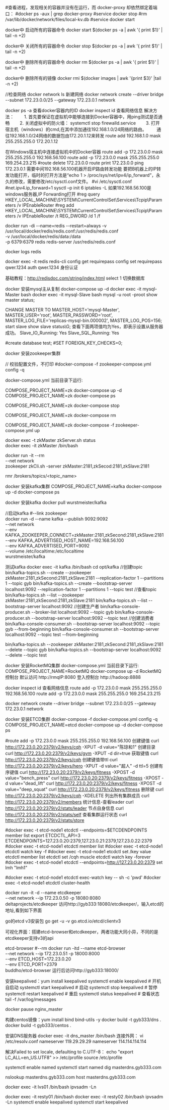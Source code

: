 #查看进程，发现相关的容器并没有在运行，而 docker-proxy 却依然绑定着端口：
#docker  ps -aux  | grep docker-proxy
#service docker stop
#rm /var/lib/docker/network/files/local-kv.db
#service docker start


docker中 启动所有的容器命令
docker start $(docker ps -a | awk '{ print $1}' | tail -n +2)

docker中 关闭所有的容器命令
docker stop $(docker ps -a | awk '{ print $1}' | tail -n +2)

docker中 删除所有的容器命令
docker rm $(docker ps -a | awk '{ print $1}' | tail -n +2)

docker中 删除所有的镜像
docker rmi $(docker images | awk '{print $3}' |tail -n +2)

//检查网络
docker network ls
新建网络
docker network create --driver bridge --subnet 172.23.0.0/25 --gateway 172.23.0.1  network
 

docker ps -a    查看docker容器内的ID
docker inspect id 查看网络信息
解决方法：
　　1. 首先要保证在虚拟机中能够连接到Docker容器中，用ping测试是否通畅
　　2. 关闭虚拟中的防火墙： systemctl stop firewalld.service
　　3. 打开宿主机（windows）的cmd,在其中添加通往192.168.1.0/24网络的路由。
　　通往192.168.1.0/24网络的数据包由172.20.1.12来转发
    route add 192.168.1.0 mask 255.255.255.0 172.20.1.12
    
在Windows宿主机中连接虚拟机中的Docker容器
route add -p 172.23.0.0 mask 255.255.255.0 192.168.56.100
route add -p 172.23.0.0 mask 255.255.255.0 169.254.23.215
#route delete 172.23.0.0
route print 172.23.0.0
ping 172.23.0.1
需要中间192.168.56.100机器开启IP路由转发功能
要把B机器上的IP转发功能打开，临时的打开方法是“echo 1 > /proc/sys/net/ipv4/ip_forward”，永久的修改，需要修改/etc/sysctl.conf文件。
#vi /etc/sysctl.conf
#net.ipv4.ip_forward=1 
sysctl –p
init 6 
iptables -L
如果192.168.56.100是windows服务器,IP Forwarding打开
#reg query HKEY_LOCAL_MACHINE\SYSTEM\CurrentControlSet\Services\Tcpip\Parameters /v IPEnableRouter
#reg add HKEY_LOCAL_MACHINE\SYSTEM\CurrentControlSet\Services\Tcpip\Parameters /v IPEnableRouter /t REG_DWORD /d 1 /f
   

docker run -di --name=redis --restart=always -v  /usr/local/docker/redis/redis.conf:/usr/redis/redis.conf \
-v /usr/local/docker/redis/data:/data \
-p 6379:6379 redis redis-server /usr/redis/redis.conf

docker logs redis

docker exec -it redis redis-cli
    config get requirepass
    config set requirepass qwer.1234
    auth qwer.1234  身份认证
    
基础教程：http://redisdoc.com/string/index.html
    select 1    切换数据库

docker 安装mysql主从复制
docker-compose  up -d
docker exec -it mysql-Master bash
docker exec -it mysql-Slave bash
mysql -u root -proot
show master status;
 
CHANGE MASTER TO
    MASTER_HOST='mysql-Master',
    MASTER_USER='root',
    MASTER_PASSWORD='root',
    MASTER_LOG_FILE='replicas-mysql-bin.000002',
    MASTER_LOG_POS=156;
start slave
show slave status\G;
查看下面两项值均为Yes，即表示设置从服务器成功。
Slave_IO_Running: Yes
Slave_SQL_Running: Yes

#create database test;
#SET FOREIGN_KEY_CHECKS=0;

 
docker 安装zookeeper集群

// 校验配置文件，不打印
#docker-compose -f zookeeper-compose.yml config -q

docker-compose.yml 当前目录下运行:

COMPOSE_PROJECT_NAME=zk docker-compose  up -d
COMPOSE_PROJECT_NAME=zk docker-compose ps

COMPOSE_PROJECT_NAME=zk docker-compose stop

COMPOSE_PROJECT_NAME=zk docker-compose rm

COMPOSE_PROJECT_NAME=zk docker-compose -f zookeeper-compose.yml up

docker exec -t zkMaster zkServer.sh status    
docker exec -it zkMaster /bin/bash

docker run -it --rm \
        --net network \
        zookeeper zkCli.sh -server zkMaster:2181,zkSecod:2181,zkSlave:2181  
         
rmr /brokers/topics/<topic_name>        

docker 安装kafka集群
COMPOSE_PROJECT_NAME=kafka docker-compose  up -d
docker-compose ps    
     
docker 安装kafka docker pull wurstmeister/kafka

//启动kafka #--link zookeeper \
docker run -d --name kafka --publish 9092:9092 \
--net network \
--env KAFKA_ZOOKEEPER_CONNECT=zkMaster:2181,zkSecond:2181,zkSlave:2181 \
--env KAFKA_ADVERTISED_HOST_NAME=192.168.56.100 \
--env KAFKA_ADVERTISED_PORT=9092  \
--volume /etc/localtime:/etc/localtime \
wurstmeister/kafka    

测试kafka
docker exec -it kafka /bin/bash
cd opt/kafka
//创建topic
bin/kafka-topics.sh --create --zookeeper zkMaster:2181,zkSecond:2181,zkSlave:2181  --replication-factor 1 --partitions 1 --topic gyb
bin/kafka-topics.sh --create --bootstrap-server localhost:9092 --replication-factor 1 --partitions 1 --topic test
//查看topic
bin/kafka-topics.sh --list --zookeeper zkMaster:2181,zkSecond:2181,zkSlave:2181 
bin/kafka-topics.sh --list --bootstrap-server localhost:9092
//创建生产者
bin/kafka-console-producer.sh --broker-list localhost:9092 --topic gyb 
bin/kafka-console-producer.sh --bootstrap-server localhost:9092 --topic test
//创建消费者
bin/kafka-console-consumer.sh --bootstrap-server localhost:9092 --topic gyb --from-beginning
bin/kafka-console-consumer.sh --bootstrap-server localhost:9092 --topic test --from-beginning

bin/kafka-topics.sh  --zookeeper zkMaster:2181,zkSecond:2181,zkSlave:2181 --delete --topic gyb
bin/kafka-topics.sh  --bootstrap-server localhost:9092 --delete --topic test


docker 安装RocketMQ集群
docker-compose.yml 当前目录下运行:
COMPOSE_PROJECT_NAME=RocketMQ docker-compose  up -d
RocketMQ 控制台
默认访问 http://rmqIP:8080 登入控制台 
http://hadoop:8888


 
docker inspect id 查看网络信息
route add -p 172.23.0.0 mask 255.255.255.0 192.168.56.100
route add -p 172.23.0.0 mask 255.255.255.0 169.254.23.215


docker network create --driver bridge --subnet 172.23.0.0/25 --gateway 172.23.0.1  network


docker 安装ETCD集群
docker-compose -f docker-compose.yml config -q
COMPOSE_PROJECT_NAME=etcd docker-compose  up -d
docker-compose ps
 
#route add -p 172.23.0.0 mask 255.255.255.0 192.168.56.100
创建键值 curl http://172.23.0.20:2379/v2/keys/cqh -XPUT -d value="陈琼和1"
创建目录 curl http://172.23.0.20:2379/v2/keys/gym -XPUT -d dir=true
获取键值 curl http://172.23.0.20:2379/v2/keys/cqh
创建键值带ttl curl http://172.23.0.20:2379/v2/keys/hero -XPUT -d value="超人" -d ttl=5
创建有序键值
curl http://172.23.0.20:2379/v2/keys/fitness -XPOST -d value="bench_press"
curl http://172.23.0.20:2379/v2/keys/fitness -XPOST -d value="dead_lift"
curl http://172.23.0.20:2379/v2/keys/fitness -XPOST -d value="deep_squat"
curl http://172.23.0.20:2379/v2/keys/fitness
删除键 curl http://172.23.0.20:2379/v2/keys/cqh -XDELETE
列出所有集群成员 curl http://172.23.0.20:2379/v2/members
统计信息-查看leader curl http://172.23.0.20:2379/v2/stats/leader
节点自身信息 curl http://172.23.0.20:2379/v2/stats/self
查看集群运行状态 curl http://172.23.0.20:2379/v2/stats/store


#docker exec -t etcd-node1  etcdctl --endpoints=$ETCDENDPOINTS member list
export ETCDCTL_API=3 
ETCDENDPOINTS=127.23.0.20:2379,127.23.0.21:2379,127.23.0.22:2379
#docker exec -t etcd-node1 etcdctl member list
#docker exec -t etcd-node1 etcdctl watch key -f
#docker exec -t etcd-node1 etcdctl set /key value
etcdctl member list
etcdctl set /cqh muscle
etcdctl watch key -forever
#docker exec -t etcd-node1  etcdctl --endpoints=http://127.23.0.20:2379 set lmh "lmh1"

#docker exec -t etcd-node1 etcdctl exec-watch key -- sh -c 'pwd'
#docker exec -t etcd-node1 etcdctl cluster-health

docker run -it -d --name etcdkeeper \
--net network --ip 172.23.0.50  -p 18080:8080 \
deltaprojects/etcdkeeper
访问http://gyb333:18080/etcdkeeper/，输入etcd的地址,看到如下界面


go的etcd v3安装包
go get -u -v go.etcd.io/etcd/clientv3

可视化界面：搭建etcd-browser和etcdkeeper，两者功能大同小异，不同的是etcdkeeper支持v3的api

etcd-browser
#--rm
docker run -itd --name etcd-browser \
--net network --ip 172.23.0.51 -p 18000:8000 \
--env ETCD_HOST=172.23.0.20 \
--env ETCD_PORT=2379 \
buddho/etcd-browser
运行后访问http://gyb333:18000/


安装keepalived：yum install keepalived
systemctl enable keepalived # 开机自启动
systemctl start keepalived     # 启动
systemctl stop keepalived     # 暂停
systemctl restart keepalived  # 重启
systemctl status keepalived   # 查看状态  
tail -f /var/log/messages

docker pause  nginx_master

构建centos镜像：yum install bind bind-utils -y
docker build -t gyb333/dns .
docker build -t gyb333/centos .

安装DNS服务器
docker exec -it dns_master /bin/bash
连接外网：
vi /etc/resolv.conf
nameserver 119.29.29.29
nameserver 114.114.114.114

解决Failed to set locale, defaulting to C.UTF-8：
  echo "export LC_ALL=en_US.UTF8" >> /etc/profile 
  source /etc/profile
  
systemctl enable named
systemctl start named
dig masterdns.gyb333.com

nslookup masterdns.gyb333.com
host masterdns.gyb333.com


docker exec -it lvs01 /bin/bash
ipvsadm -Ln

docker exec -it resty01 /bin/bash
docker exec -it resty02 /bin/bash
ipvsadm -Ln
systemctl enable keepalived
systemctl start keepalived